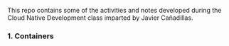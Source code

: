 This repo contains some of the activities and notes developed during the Cloud Native Development class imparted by Javier Cañadillas.

### 1. Containers
